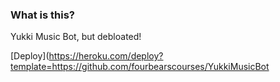 ### What is this?

Yukki Music Bot, but debloated!

[Deploy](https://heroku.com/deploy?template=https://github.com/fourbearscourses/YukkiMusicBot
